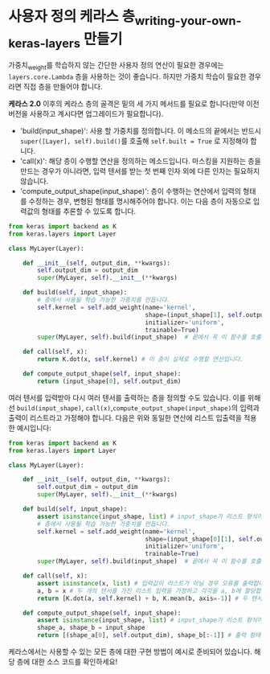 # 사용자 정의 케라스 층<sub>writing-your-own-keras-layers</sub> 만들기

가중치<sub>weight</sub>를 학습하지 않는 간단한 사용자 정의 연산이 필요한 경우에는  `layers.core.Lambda` 층을 사용하는 것이 좋습니다. 하지만 가중치 학습이 필요한 경우라면 직접 층을 만들어야 합니다.

**케라스 2.0** 이후의 케라스 층의 골격은 밑의 세 가지 메서드를 필요로 합니다(만약 이전 버전을 사용하고 계시다면 업그레이드가 필요합니다).

- 'build(input_shape)': 사용 할 가중치를 정의합니다. 이 메소드의 끝에서는 반드시 `super([Layer], self).build()`를 호출해 `self.built = True` 로 지정해야 합니다.
- 'call(x)': 해당 층이 수행할 연산을 정의하는 메소드입니다. 마스킹을 지원하는 층을 만드는 경우가 아니라면, 입력 텐서를 받는 첫 번째 인자 외에 다른 인자는 필요하지 않습니다. 
- 'compute_output_shape(input_shape)': 층이 수행하는 연산에서 입력의 형태를 수정하는 경우, 변형된 형태를 명시해주어야 합니다. 이는 다음 층이 자동으로 입력값의 형태를 추론할 수 있도록 합니다. 

```python
from keras import backend as K
from keras.layers import Layer

class MyLayer(Layer):

    def __init__(self, output_dim, **kwargs):
        self.output_dim = output_dim
        super(MyLayer, self).__init__(**kwargs)

    def build(self, input_shape):
        # 층에서 사용될 학습 가능한 가중치를 만듭니다.
        self.kernel = self.add_weight(name='kernel', 
                                      shape=(input_shape[1], self.output_dim),
                                      initializer='uniform',
                                      trainable=True)
        super(MyLayer, self).build(input_shape)  # 끝에서 꼭 이 함수를 호출해야 합니다!

    def call(self, x):
        return K.dot(x, self.kernel) # 이 층이 실제로 수행할 연산입니다.

    def compute_output_shape(self, input_shape):
        return (input_shape[0], self.output_dim)
```

여러 텐서를 입력받아 다시 여러 텐서를 출력하는 층을 정의할 수도 있습니다. 이를 위해선 `build(input_shape)`, `call(x)`,`compute_output_shape(input_shape)`의 입력과 출력이 리스트라고 가정해야 합니다. 다음은 위와 동일한 연산에 리스트 입출력을 적용한 예시입니다:

```python
from keras import backend as K
from keras.layers import Layer

class MyLayer(Layer):

    def __init__(self, output_dim, **kwargs):
        self.output_dim = output_dim
        super(MyLayer, self).__init__(**kwargs)

    def build(self, input_shape):
        assert isinstance(input_shape, list) # input_shape가 리스트 형식이 아닐 경우 오류를 출력합니다.
        # 층에서 사용될 학습 가능한 가중치를 만듭니다.
        self.kernel = self.add_weight(name='kernel',
                                      shape=(input_shape[0][1], self.output_dim), # shape에 입력 리스트의 0번째 텐서가 활용되었습니다.
                                      initializer='uniform',
                                      trainable=True)
        super(MyLayer, self).build(input_shape)  # 끝에서 꼭 이 함수를 호출해야 합니다!

    def call(self, x):
        assert isinstance(x, list) # 입력값이 리스트가 아닐 경우 오류를 출력합니다.
        a, b = x # 두 개의 텐서를 가진 리스트 입력을 가정하고 각각을 a, b에 할당합니다.
        return [K.dot(a, self.kernel) + b, K.mean(b, axis=-1)] # 두 텐서를 이용하여 연산을 수행하고 리스트로 반환합니다.

    def compute_output_shape(self, input_shape):
        assert isinstance(input_shape, list) # input_shape가 리스트 형식이 아닐 경우 오류를 출력합니다.
        shape_a, shape_b = input_shape
        return [(shape_a[0], self.output_dim), shape_b[:-1]] # 출력 형태를 리스트 형식으로 반환합니다.
```
케라스에서는 사용할 수 있는 모든 층에 대한 구현 방법이 예시로 준비되어 있습니다.
해당 층에 대한 소스 코드를 확인하세요!
